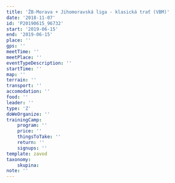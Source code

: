 ```yaml
---
title: 'ŽB-Morava + Jihomoravská liga - klasická trať (VBM)'
date: '2018-11-07'
id: 'P20190615_96732'
start: '2019-06-15'
end: '2019-06-15'
place: ''
gps: ''
meetTime: ''
meetPlace: ''
eventTypeDescription: ''
startTime: ''
map: ''
terrain: ''
transport: ''
accomodation: ''
food: ''
leader: ''
type: 'Z'
doWeOrganize: ''
trainingCamp:
    program: ''
    price: ''
    thingsToTake: ''
    return: ''
    signups: ''
template: zavod
taxonomy:
    skupina:
note: ''
---
```

